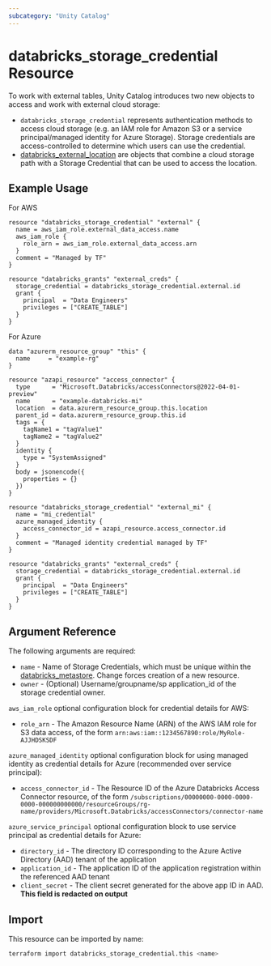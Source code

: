 ```yaml
---
subcategory: "Unity Catalog"
---
```

# databricks_storage_credential Resource

To work with external tables, Unity Catalog introduces two new objects to access and work with external cloud storage:

- `databricks_storage_credential` represents authentication methods to access cloud storage (e.g. an IAM role for Amazon S3 or a service principal/managed identity for Azure Storage). Storage credentials are access-controlled to determine which users can use the credential.
- [databricks_external_location](external_location.md) are objects that combine a cloud storage path with a Storage Credential that can be used to access the location.

## Example Usage

For AWS

```hcl
resource "databricks_storage_credential" "external" {
  name = aws_iam_role.external_data_access.name
  aws_iam_role {
    role_arn = aws_iam_role.external_data_access.arn
  }
  comment = "Managed by TF"
}

resource "databricks_grants" "external_creds" {
  storage_credential = databricks_storage_credential.external.id
  grant {
    principal  = "Data Engineers"
    privileges = ["CREATE_TABLE"]
  }
}
```

For Azure

```hcl
data "azurerm_resource_group" "this" {
  name     = "example-rg"
}

resource "azapi_resource" "access_connector" {
  type      = "Microsoft.Databricks/accessConnectors@2022-04-01-preview"
  name      = "example-databricks-mi"
  location  = data.azurerm_resource_group.this.location
  parent_id = data.azurerm_resource_group.this.id
  tags = {
    tagName1 = "tagValue1"
    tagName2 = "tagValue2"
  }
  identity {
    type = "SystemAssigned"
  }
  body = jsonencode({
    properties = {}
  })
}

resource "databricks_storage_credential" "external_mi" {
  name = "mi_credential"
  azure_managed_identity {
    access_connector_id = azapi_resource.access_connector.id
  }
  comment = "Managed identity credential managed by TF"
}

resource "databricks_grants" "external_creds" {
  storage_credential = databricks_storage_credential.external.id
  grant {
    principal  = "Data Engineers"
    privileges = ["CREATE_TABLE"]
  }
}
```

## Argument Reference

The following arguments are required:

- `name` - Name of Storage Credentials, which must be unique within the [databricks_metastore](metastore.md). Change forces creation of a new resource.
- `owner` - (Optional) Username/groupname/sp application_id of the storage credential owner.


`aws_iam_role` optional configuration block for credential details for AWS:

- `role_arn` - The Amazon Resource Name (ARN) of the AWS IAM role for S3 data access, of the form `arn:aws:iam::1234567890:role/MyRole-AJJHDSKSDF`

`azure_managed_identity` optional configuration block for using managed identity as credential details for Azure (recommended over service principal):

- `access_connector_id` - The Resource ID of the Azure Databricks Access Connector resource, of the form `/subscriptions/00000000-0000-0000-0000-000000000000/resourceGroups/rg-name/providers/Microsoft.Databricks/accessConnectors/connector-name`

`azure_service_principal` optional configuration block to use service principal as credential details for Azure:

- `directory_id` - The directory ID corresponding to the Azure Active Directory (AAD) tenant of the application
- `application_id` - The application ID of the application registration within the referenced AAD tenant
- `client_secret` - The client secret generated for the above app ID in AAD. **This field is redacted on output**

## Import

This resource can be imported by name:

```bash
terraform import databricks_storage_credential.this <name>
```
